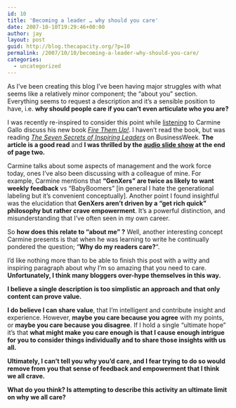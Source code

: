```yaml
---
id: 10
title: 'Becoming a leader … why should you care'
date: 2007-10-10T19:29:46+00:00
author: jay
layout: post
guid: http://blog.thecapacity.org/?p=10
permalink: /2007/10/10/becoming-a-leader-why-should-you-care/
categories:
  - uncategorized
---
```

As I’ve been creating this blog I’ve been having major struggles with what seems like a relatively minor component; the “about you” section. Everything seems to request a description and it’s a sensible position to have, i.e. **why should people care if you can’t even articulate who you are?**

I was recently re-inspired to consider this point while [listening](http://images.businessweek.com/ss/07/10/1010_gallo/index_01.htm "Carmine Gallo Presentation") to Carmine Gallo discuss his new book [<cite>Fire Them Up!</cite>](http://www.amazon.com/Fire-Them-InspireColleagues-Communicate-Confidence/dp/0470165669/ref=pd_bbs_sr_1/105-6257023-0214830?ie=UTF8&s=books&qid=1192059614&sr=8-1 "Fire Them Up! at Amazon"). I haven’t read the book, but was reading [_The Seven Secrets of Inspiring Leaders_](http://www.businessweek.com/smallbiz/content/oct2007/sb20071010_093227.htm "Seven Secrets of Inspiring Leaders") on BusinessWeek. **The article is a good read** and **I was thrilled by the [audio slide show](http://images.businessweek.com/ss/07/10/1010_gallo/index_01.htm "Carmine's Slide Show") at the end of page two.**

Carmine talks about some aspects of management and the work force today, ones I’ve also been discussing with a colleague of mine. For example, Carmine mentions that **“GenXers” are twice as likely to want weekly feedback** vs “BabyBoomers” [in general I hate the generational labeling but it’s convenient conceptually]. Another point I found insightful was the elucidation that **GenXers aren’t driven by a “get rich quick” philosophy but rather crave empowerment**. It’s a powerful distinction, and misunderstanding that I’ve often seen in my own career.

So **how does this relate to “about me” ?** Well, another interesting concept Carmine presents is that when he was learning to write he continually pondered the question; “**Why do my readers care?**“.

I’d like nothing more than to be able to finish this post with a witty and inspiring paragraph about why I’m so amazing that you need to care. **Unfortunately, I think many bloggers over-hype themselves in this way.** 

**I believe a single description is too simplistic an approach and that only content can prove value.**

**I do believe I can share value**, that I’m intelligent and contribute insight and experience. However, **maybe you care because you agree** with my points, or **maybe you care because you disagree**. If I hold a single “ultimate hope” it’s that **what might make you care enough is that I cause enough intrigue for you to consider things individually and to share those insights with us all.**

**Ultimately, I can’t tell you why you’d care, and I fear trying to do so would remove from you that sense of feedback and empowerment that I think we all crave.**

**What do you think? Is attempting to describe this activity an ultimate limit on why we all care?**

